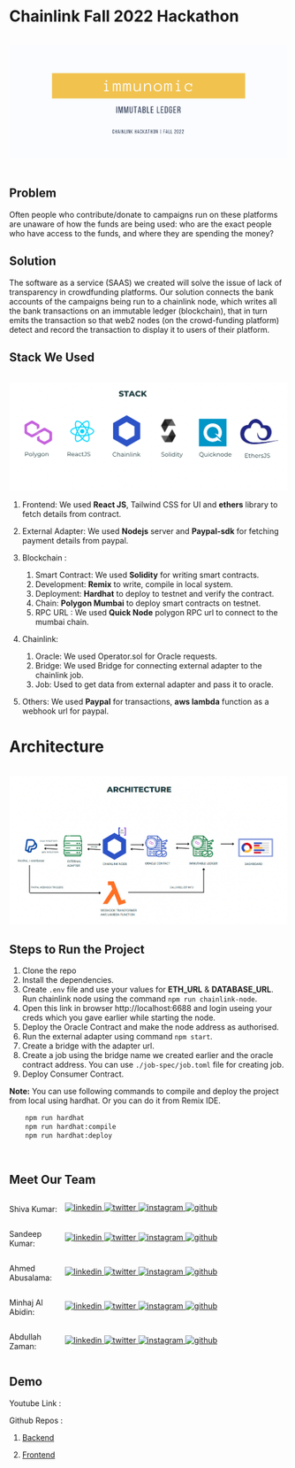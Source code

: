 # Chainlink Fall 2022 Hackathon

<br>

<img src="./images/title.png" />

<br>
<br>

## Problem

Often people who contribute/donate to campaigns run on these platforms are unaware of how the funds are being used: who are the exact people who have access to the funds, and where they are spending the money?

## Solution

The software as a service (SAAS) we created will solve the issue of lack of transparency in crowdfunding platforms. Our solution connects the bank accounts of the campaigns being run to a chainlink node, which writes all the bank transactions on an immutable ledger (blockchain), that in turn emits the transaction so that web2 nodes (on the crowd-funding platform) detect and record the transaction to display it to users of their platform.

## Stack We Used

<br>

<img src="./images/stack.png" />

<br>

1. Frontend: We used **React JS**, Tailwind CSS for UI and **ethers** library to fetch details from contract.

2. External Adapter: We used **Nodejs** server and **Paypal-sdk** for fetching payment details from paypal.

3. Blockchain :

   1. Smart Contract: We used **Solidity** for writing smart contracts.
   2. Development: **Remix** to write, compile in local system.
   3. Deployment: **Hardhat** to deploy to testnet and verify the contract.
   4. Chain: **Polygon Mumbai** to deploy smart contracts on testnet.
   5. RPC URL : We used **Quick Node** polygon RPC url to connect to the mumbai chain.

4. Chainlink:

   1. Oracle: We used Operator.sol for Oracle requests.
   2. Bridge: We used Bridge for connecting external adapter to the chainlink job.
   3. Job: Used to get data from external adapter and pass it to oracle.

5. Others: We used **Paypal** for transactions, **aws lambda** function as a webhook url for paypal.

# Architecture

<br>

<img src="./images/architecture.png" />

<br>

## Steps to Run the Project

1. Clone the repo
2. Install the dependencies.
3. Create `.env` file and use your values for **ETH_URL** & **DATABASE_URL**. Run chainlink node using the command `npm run chainlink-node`.
4. Open this link in browser http://localhost:6688 and login useing your creds which you gave earlier while starting the node.
5. Deploy the Oracle Contract and make the node address as authorised.
6. Run the external adapter using command `npm start`.
7. Create a bridge with the adapter url.
8. Create a job using the bridge name we created earlier and the oracle contract address. You can use `./job-spec/job.toml` file for creating job.
9. Deploy Consumer Contract.

**Note:** You can use following commands to compile and deploy the project from local using hardhat. Or you can do it from Remix IDE.

```
    npm run hardhat
    npm run hardhat:compile
    npm run hardhat:deploy
```

<br>

## Meet Our Team

<div style="display: flex; justify-content: space-between; align-items: center;">
   <p style="flex:1">Shiva Kumar: </p>
   <div style="flex:4; justify-content: space-between;">
      <a href="https://www.linkedin.com/in/satyasandeep" target="_blank">
      <img src=https://img.shields.io/badge/linkedin-%2300acee.svg?color=405DE6&style=for-the-badge&logo=linkedin&logoColor=white alt=linkedin style="margin-bottom: 5px;" />
      </a>
      <a href="https://twitter.com/shivakmangina" target="_blank">
      <img src=https://img.shields.io/badge/twitter-%2300acee.svg?color=1DA1F2&style=for-the-badge&logo=twitter&logoColor=white alt=twitter style="margin-bottom: 5px;" />
      </a>
      <a href="https://www.instagram.com/shiva_mangina" target="_blank">
      <img src=https://img.shields.io/badge/instagram-%ff5851db.svg?color=C13584&style=for-the-badge&logo=instagram&logoColor=white alt=instagram style="margin-bottom: 5px;" />
      </a>
      <a href="https://github.com/shivamangina" target="_blank">
      <img src=https://img.shields.io/badge/GitHub-100000?style=for-the-badge&logo=github&logoColor=white alt=github style="margin-bottom: 5px;" />
      </a>
   </div>
</div>

<div style="display: flex; justify-content: space-between; align-items: center;">
   <p style="flex:1">Sandeep Kumar: </p>
   <div style="flex:4; justify-content: space-between;">
      <a href="https://www.linkedin.com/in/satyasandeep" target="_blank">
      <img src=https://img.shields.io/badge/linkedin-%2300acee.svg?color=405DE6&style=for-the-badge&logo=linkedin&logoColor=white alt=linkedin style="margin-bottom: 5px;" />
      </a>
      <a href="https://twitter.com/satyasandeep76" target="_blank">
      <img src=https://img.shields.io/badge/twitter-%2300acee.svg?color=1DA1F2&style=for-the-badge&logo=twitter&logoColor=white alt=twitter style="margin-bottom: 5px;" />
      </a>
      <a href="https://www.instagram.com/satyasandeep007" target="_blank">
      <img src=https://img.shields.io/badge/instagram-%ff5851db.svg?color=C13584&style=for-the-badge&logo=instagram&logoColor=white alt=instagram style="margin-bottom: 5px;" />
      </a>
      <a href="https://github.com/satyasandeep007" target="_blank">
      <img src=https://img.shields.io/badge/GitHub-100000?style=for-the-badge&logo=github&logoColor=white alt=github style="margin-bottom: 5px;" />
      </a>
   </div>
</div>

<div style="display: flex; justify-content: space-between; align-items: center;">
   <p style="flex:1">Ahmed Abusalama: </p>
   <div style="flex:4; justify-content: space-between;">
      <a href="https://www.linkedin.com/in/satyasandeep" target="_blank">
      <img src=https://img.shields.io/badge/linkedin-%2300acee.svg?color=405DE6&style=for-the-badge&logo=linkedin&logoColor=white alt=linkedin style="margin-bottom: 5px;" />
      </a>
      <a href="https://twitter.com/satyasandeep76" target="_blank">
      <img src=https://img.shields.io/badge/twitter-%2300acee.svg?color=1DA1F2&style=for-the-badge&logo=twitter&logoColor=white alt=twitter style="margin-bottom: 5px;" />
      </a>
      <a href="https://www.instagram.com/satyasandeep007" target="_blank">
      <img src=https://img.shields.io/badge/instagram-%ff5851db.svg?color=C13584&style=for-the-badge&logo=instagram&logoColor=white alt=instagram style="margin-bottom: 5px;" />
      </a>
      <a href="https://github.com/AhmedISalama" target="_blank">
      <img src=https://img.shields.io/badge/GitHub-100000?style=for-the-badge&logo=github&logoColor=white alt=github style="margin-bottom: 5px;" />
      </a>
   </div>
</div>
<div style="display: flex; justify-content: space-between; align-items: center;">
   <p style="flex:1">Minhaj Al Abidin: </p>
   <div style="flex:4; justify-content: space-between;">
      <a href="https://www.linkedin.com/in/satyasandeep" target="_blank">
      <img src=https://img.shields.io/badge/linkedin-%2300acee.svg?color=405DE6&style=for-the-badge&logo=linkedin&logoColor=white alt=linkedin style="margin-bottom: 5px;" />
      </a>
      <a href="https://twitter.com/satyasandeep76" target="_blank">
      <img src=https://img.shields.io/badge/twitter-%2300acee.svg?color=1DA1F2&style=for-the-badge&logo=twitter&logoColor=white alt=twitter style="margin-bottom: 5px;" />
      </a>
      <a href="https://www.instagram.com/satyasandeep007" target="_blank">
      <img src=https://img.shields.io/badge/instagram-%ff5851db.svg?color=C13584&style=for-the-badge&logo=instagram&logoColor=white alt=instagram style="margin-bottom: 5px;" />
      </a>
      <a href="https://github.com/Minhajul0786" target="_blank">
      <img src=https://img.shields.io/badge/GitHub-100000?style=for-the-badge&logo=github&logoColor=white alt=github style="margin-bottom: 5px;" />
      </a>
   </div>
</div>
<div style="display: flex; justify-content: space-between; align-items: center;">
   <p style="flex:1">Abdullah Zaman: </p>
   <div style="flex:4; justify-content: space-between;">
      <a href="https://www.linkedin.com/in/abdullah-zaman/" target="_blank">
      <img src=https://img.shields.io/badge/linkedin-%2300acee.svg?color=405DE6&style=for-the-badge&logo=linkedin&logoColor=white alt=linkedin style="margin-bottom: 5px;" />
      </a>
      <a href="https://twitter.com/satyasandeep76" target="_blank">
      <img src=https://img.shields.io/badge/twitter-%2300acee.svg?color=1DA1F2&style=for-the-badge&logo=twitter&logoColor=white alt=twitter style="margin-bottom: 5px;" />
      </a>
      <a href="https://www.instagram.com/satyasandeep007" target="_blank">
      <img src=https://img.shields.io/badge/instagram-%ff5851db.svg?color=C13584&style=for-the-badge&logo=instagram&logoColor=white alt=instagram style="margin-bottom: 5px;" />
      </a>
      <a href="https://github.com/satyasandeep007" target="_blank">
      <img src=https://img.shields.io/badge/GitHub-100000?style=for-the-badge&logo=github&logoColor=white alt=github style="margin-bottom: 5px;" />
      </a>
   </div>
</div>

## Demo

Youtube Link :

Github Repos :

1. <a style="margin-bottom: 5px;" href="https://github.com/shivamangina/Chainlink-hackathon-fall-22-BE" target="_blank"> Backend </a>

2. <a href="https://github.com/shivamangina/Chainlink-hackathon-fall-22-FE" target="_blank"> Frontend
   </a>
